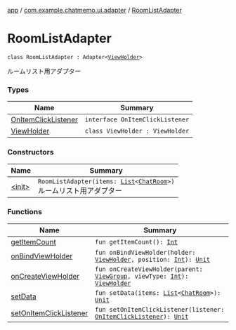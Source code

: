 [app](../../index.md) / [com.example.chatmemo.ui.adapter](../index.md) / [RoomListAdapter](./index.md)

# RoomListAdapter

`class RoomListAdapter : Adapter<`[`ViewHolder`](-view-holder/index.md)`>`

ルームリスト用アダプター

### Types

| Name | Summary |
|---|---|
| [OnItemClickListener](-on-item-click-listener/index.md) | `interface OnItemClickListener` |
| [ViewHolder](-view-holder/index.md) | `class ViewHolder : ViewHolder` |

### Constructors

| Name | Summary |
|---|---|
| [&lt;init&gt;](-init-.md) | `RoomListAdapter(items: `[`List`](https://kotlinlang.org/api/latest/jvm/stdlib/kotlin.collections/-list/index.html)`<`[`ChatRoom`](../../com.example.chatmemo.model.entity/-chat-room/index.md)`>)`<br>ルームリスト用アダプター |

### Functions

| Name | Summary |
|---|---|
| [getItemCount](get-item-count.md) | `fun getItemCount(): `[`Int`](https://kotlinlang.org/api/latest/jvm/stdlib/kotlin/-int/index.html) |
| [onBindViewHolder](on-bind-view-holder.md) | `fun onBindViewHolder(holder: `[`ViewHolder`](-view-holder/index.md)`, position: `[`Int`](https://kotlinlang.org/api/latest/jvm/stdlib/kotlin/-int/index.html)`): `[`Unit`](https://kotlinlang.org/api/latest/jvm/stdlib/kotlin/-unit/index.html) |
| [onCreateViewHolder](on-create-view-holder.md) | `fun onCreateViewHolder(parent: `[`ViewGroup`](https://developer.android.com/reference/android/view/ViewGroup.html)`, viewType: `[`Int`](https://kotlinlang.org/api/latest/jvm/stdlib/kotlin/-int/index.html)`): `[`ViewHolder`](-view-holder/index.md) |
| [setData](set-data.md) | `fun setData(items: `[`List`](https://kotlinlang.org/api/latest/jvm/stdlib/kotlin.collections/-list/index.html)`<`[`ChatRoom`](../../com.example.chatmemo.model.entity/-chat-room/index.md)`>): `[`Unit`](https://kotlinlang.org/api/latest/jvm/stdlib/kotlin/-unit/index.html) |
| [setOnItemClickListener](set-on-item-click-listener.md) | `fun setOnItemClickListener(listener: `[`OnItemClickListener`](-on-item-click-listener/index.md)`): `[`Unit`](https://kotlinlang.org/api/latest/jvm/stdlib/kotlin/-unit/index.html) |
